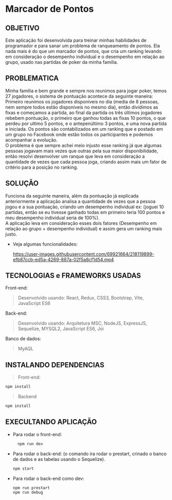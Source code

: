 # Marcador de Pontos

## OBJETIVO
Este aplicação foi desenvolvida para treinar minhas habilidades de programador e para sanar um problema de ranqueamento de pontos. Ela nada mais é do que um marcador de pontos, que cria um ranking levando em consideração o desempenho individual e o desempenho em relação ao grupo, usado nas partidas de poker da minha família.

## PROBLEMATICA
Minha família e bem grande e sempre nos reunimos para jogar poker, temos 27 jogadores, o sistema de pontuação acontece da seguinte maneira: Primeiro reunimos os jogadores disponíveis no dia (media de 8 pessoas, nem sempre todos estão disponíveis no mesmo dia), então dividimos as fixas e começamos a partida, ao final da partida os três últimos jogadores rebebem pontuação, o primeiro que ganhou todas as fixas 10 pontos, o que perdeu por ultimo 5 pontos, e o antepenúltimo 3 pontos, e uma nova partida e iniciada. Os pontos são contabilizados em um ranking que e postado em um grupo no Facebook onde estão todos os participantes e podemos acompanhar a evolução.<br>
O problema é que sempre achei meio injusto esse ranking já que algumas pessoas jogavam mais vezes que outras pela sua maior disponibilidade, então resolvi desenvolver um ranque que leva em consideração a quantidade de vezes que cada pessoa joga, criando assim mais um fator de critério para a posição no ranking.

## SOLUÇÃO
Funciona da seguinte maneira, além da pontuação já explicada anteriormente a aplicação analisa a quantidade de vezes que a pessoa jogou e a sua pontuação, criando um desempenho individual ex: (joguei 10 partidas, então se eu tivesse ganhado todas em primeiro teria 100 pontos e meu desempenho individual seria de 100%).<br>
A aplicação leva em consideração esses dois fatores (Desempenho em relação ao grupo + desempenho individual) e assim gera um ranking mais justo.

* Veja algumas funcionalidades:

  https://user-images.githubusercontent.com/69921664/218119899-efb87ccb-ed5a-4269-887a-02f5a8cf1d54.mp4

## TECNOLOGIAS e FRAMEWORKS USADAS
Front-end:
> Desenvolvido usando: React, Redux, CSS3, Bootstrap, Vite, JavaScript ES6

Back-end:
> Desenvolvido usando: Arquitetura MSC, NodeJS, ExpressJS, Sequelize, MYSQL2, JavaScript ES6, Joi

Banco de dados:
> MyAQL

## INSTALANDO DEPENDENCIAS
> Front-end:
```bash
npm install
``` 
> Backend
```bash
npm install
``` 
## EXECULTANDO APLICAÇÃO
* Para rodar o front-end:

  ```bash
    npm run dev
  ```
* Para rodar o back-end:
  (o comando ira rodar o prestart, crinado o banco de dados e as tabelas usando o Sequelize).
  
  ```bash
  npm start
  ```
  
* Para rodar o back-end como dev:
  
  ```bash
  npm run prestart
  npm run debug
  ```
